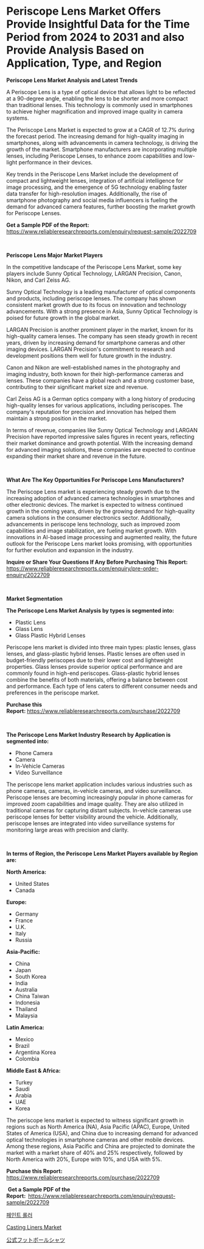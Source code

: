 <p><h1>Periscope Lens Market Offers Provide Insightful Data for the Time Period from 2024 to 2031 and also Provide Analysis Based on Application, Type, and Region</h1></p><p><strong>Periscope Lens Market Analysis and Latest Trends</strong></p>
<p><p>A Periscope Lens is a type of optical device that allows light to be reflected at a 90-degree angle, enabling the lens to be shorter and more compact than traditional lenses. This technology is commonly used in smartphones to achieve higher magnification and improved image quality in camera systems.</p><p>The Periscope Lens Market is expected to grow at a CAGR of 12.7% during the forecast period. The increasing demand for high-quality imaging in smartphones, along with advancements in camera technology, is driving the growth of the market. Smartphone manufacturers are incorporating multiple lenses, including Periscope Lenses, to enhance zoom capabilities and low-light performance in their devices.</p><p>Key trends in the Periscope Lens Market include the development of compact and lightweight lenses, integration of artificial intelligence for image processing, and the emergence of 5G technology enabling faster data transfer for high-resolution images. Additionally, the rise of smartphone photography and social media influencers is fueling the demand for advanced camera features, further boosting the market growth for Periscope Lenses.</p></p>
<p><strong>Get a Sample PDF of the Report:&nbsp;</strong> <a href="https://www.reliableresearchreports.com/enquiry/request-sample/2022709">https://www.reliableresearchreports.com/enquiry/request-sample/2022709</a></p>
<p>&nbsp;</p>
<p><strong>Periscope Lens Major Market Players</strong></p>
<p><p>In the competitive landscape of the Periscope Lens Market, some key players include Sunny Optical Technology, LARGAN Precision, Canon, Nikon, and Carl Zeiss AG. </p><p>Sunny Optical Technology is a leading manufacturer of optical components and products, including periscope lenses. The company has shown consistent market growth due to its focus on innovation and technology advancements. With a strong presence in Asia, Sunny Optical Technology is poised for future growth in the global market.</p><p>LARGAN Precision is another prominent player in the market, known for its high-quality camera lenses. The company has seen steady growth in recent years, driven by increasing demand for smartphone cameras and other imaging devices. LARGAN Precision's commitment to research and development positions them well for future growth in the industry.</p><p>Canon and Nikon are well-established names in the photography and imaging industry, both known for their high-performance cameras and lenses. These companies have a global reach and a strong customer base, contributing to their significant market size and revenue.</p><p>Carl Zeiss AG is a German optics company with a long history of producing high-quality lenses for various applications, including periscopes. The company's reputation for precision and innovation has helped them maintain a strong position in the market.</p><p>In terms of revenue, companies like Sunny Optical Technology and LARGAN Precision have reported impressive sales figures in recent years, reflecting their market dominance and growth potential. With the increasing demand for advanced imaging solutions, these companies are expected to continue expanding their market share and revenue in the future.</p></p>
<p>&nbsp;</p>
<p><strong>What Are The Key Opportunities For Periscope Lens Manufacturers?</strong></p>
<p><p>The Periscope Lens market is experiencing steady growth due to the increasing adoption of advanced camera technologies in smartphones and other electronic devices. The market is expected to witness continued growth in the coming years, driven by the growing demand for high-quality camera solutions in the consumer electronics sector. Additionally, advancements in periscope lens technology, such as improved zoom capabilities and image stabilization, are fueling market growth. With innovations in AI-based image processing and augmented reality, the future outlook for the Periscope Lens market looks promising, with opportunities for further evolution and expansion in the industry.</p></p>
<p><strong>Inquire or Share Your Questions If Any Before Purchasing This Report:</strong> <a href="https://www.reliableresearchreports.com/enquiry/pre-order-enquiry/2022709">https://www.reliableresearchreports.com/enquiry/pre-order-enquiry/2022709</a></p>
<p>&nbsp;</p>
<p><strong>Market Segmentation</strong></p>
<p><strong>The Periscope Lens Market Analysis by types is segmented into:</strong></p>
<p><ul><li>Plastic Lens</li><li>Glass Lens</li><li>Glass Plastic Hybrid Lenses</li></ul></p>
<p><p>Periscope lens market is divided into three main types: plastic lenses, glass lenses, and glass-plastic hybrid lenses. Plastic lenses are often used in budget-friendly periscopes due to their lower cost and lightweight properties. Glass lenses provide superior optical performance and are commonly found in high-end periscopes. Glass-plastic hybrid lenses combine the benefits of both materials, offering a balance between cost and performance. Each type of lens caters to different consumer needs and preferences in the periscope market.</p></p>
<p><strong>Purchase this Report:&nbsp;</strong><a href="https://www.reliableresearchreports.com/purchase/2022709">https://www.reliableresearchreports.com/purchase/2022709</a></p>
<p>&nbsp;</p>
<p><strong>The Periscope Lens Market Industry Research by Application is segmented into:</strong></p>
<p><ul><li>Phone Camera</li><li>Camera</li><li>In-Vehicle Cameras</li><li>Video Surveillance</li></ul></p>
<p><p>The periscope lens market application includes various industries such as phone cameras, cameras, in-vehicle cameras, and video surveillance. Periscope lenses are becoming increasingly popular in phone cameras for improved zoom capabilities and image quality. They are also utilized in traditional cameras for capturing distant subjects. In-vehicle cameras use periscope lenses for better visibility around the vehicle. Additionally, periscope lenses are integrated into video surveillance systems for monitoring large areas with precision and clarity.</p></p>
<p>&nbsp;</p>
<p><strong>In terms of Region, the Periscope Lens Market Players available by Region are:</strong></p>
<p>
    <p> <strong> North America: </strong>
        <ul>
            <li>United States</li>
            <li>Canada</li>
        </ul>
        </p> 
    <p> <strong> Europe: </strong>
        <ul>
            <li>Germany</li>
            <li>France</li>
            <li>U.K.</li>
            <li>Italy</li>
            <li>Russia</li>
        </ul>
        </p> 
    <p> <strong> Asia-Pacific: </strong>
        <ul>
            <li>China</li>
            <li>Japan</li>
            <li>South Korea</li>
            <li>India</li>
            <li>Australia</li>
            <li>China Taiwan</li>
            <li>Indonesia</li>
            <li>Thailand</li>
            <li>Malaysia</li>
        </ul>
        </p> 
    <p> <strong> Latin America: </strong>
        <ul>
            <li>Mexico</li>
            <li>Brazil</li>
            <li>Argentina Korea</li>
            <li>Colombia</li>
        </ul>
        </p> 
    <p> <strong> Middle East & Africa: </strong>
        <ul>
            <li>Turkey</li>
            <li>Saudi</li>
            <li>Arabia</li>
            <li>UAE</li>
            <li>Korea</li>
        </ul>
    </p>
    </p>
<p><p>The periscope lens market is expected to witness significant growth in regions such as North America (NA), Asia Pacific (APAC), Europe, United States of America (USA), and China due to increasing demand for advanced optical technologies in smartphone cameras and other mobile devices. Among these regions, Asia Pacific and China are projected to dominate the market with a market share of 40% and 25% respectively, followed by North America with 20%, Europe with 10%, and USA with 5%.</p></p>
<p><strong>Purchase this Report: </strong><a href="https://www.reliableresearchreports.com/purchase/2022709">https://www.reliableresearchreports.com/purchase/2022709</a></p>
<p>&nbsp;<strong>Get a Sample PDF of the Report:&nbsp;&nbsp;</strong><a href="https://www.reliableresearchreports.com/enquiry/request-sample/2022709">https://www.reliableresearchreports.com/enquiry/request-sample/2022709</a></p>
<p><strong></strong></p>
<p><p><a href="https://github.com/RichardLueilwitz787/Market-Research-Report-List-1/blob/main/276859011568.md">페인트 롤러</a></p><p><a href="https://summer-dogwood-3e9.notion.site/Casting-Liners-Market-with-the-goal-of-estimating-the-market-size-and-future-growth-potential-of-var-63cbe75386f14915abbefc222f4e577a">Casting Liners Market</a></p><p><a href="https://github.com/JacksonWiza1924/Market-Research-Report-List-1/blob/main/810029112285.md">公式フットボールシャツ</a></p></p>